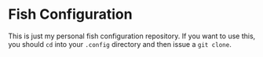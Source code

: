 # Fish Configuration

This is just my personal fish configuration repository.
If you want to use this, you should `cd` into your `.config` directory and then issue a `git clone`.
